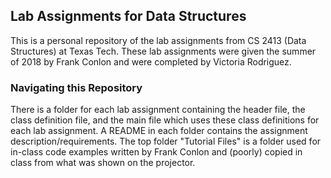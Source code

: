## Lab Assignments for Data Structures
This is a personal repository of the lab assignments from CS 2413 (Data Structures) at Texas Tech. These lab assignments were given the summer of 2018 by Frank Conlon and were completed by Victoria Rodriguez. 
### Navigating this Repository
There is a folder for each lab assignment containing the header file, the class definition file, and the main file which uses these class definitions for each lab assignment. A README in each folder contains the assignment description/requirements. The top folder "Tutorial Files" is a folder used for in-class code examples written by Frank Conlon and (poorly) copied in class from what was shown on the projector.
